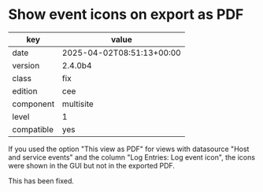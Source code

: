 [//]: # (werk v2)
# Show event icons on export as PDF

key        | value
---------- | ---
date       | 2025-04-02T08:51:13+00:00
version    | 2.4.0b4
class      | fix
edition    | cee
component  | multisite
level      | 1
compatible | yes

If you used the option "This view as PDF" for views with datasource "Host and
service events" and the column "Log Entries: Log event icon", the icons were
shown in the GUI but not in the exported PDF.

This has been fixed.
